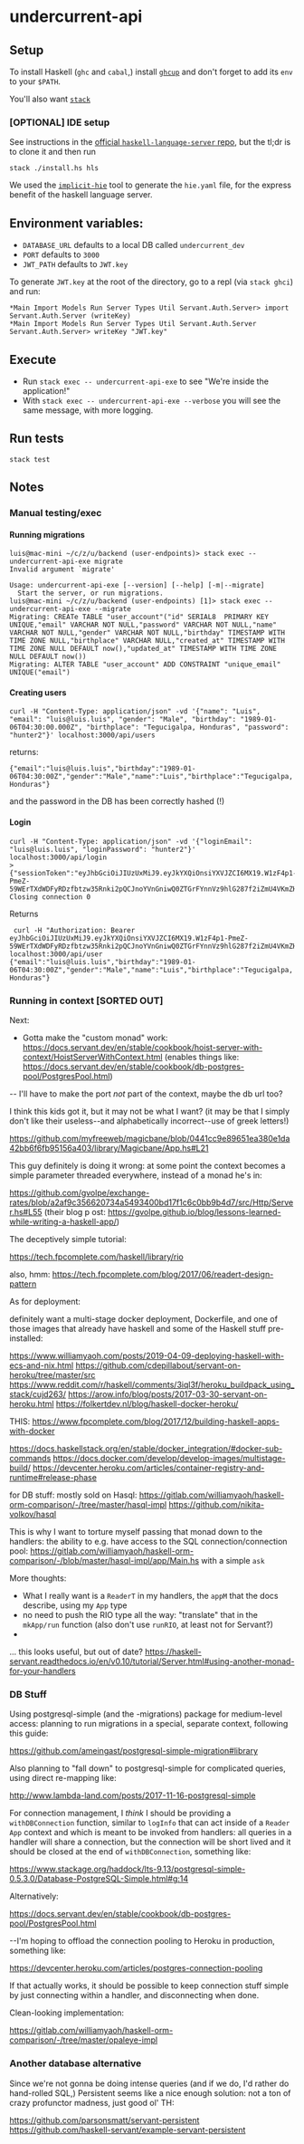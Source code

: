 # undercurrent-api

## Setup

To install Haskell (`ghc` and `cabal`,) install [`ghcup`](https://www.haskell.org/ghcup/) and don't forget to add
its `env` to your `$PATH`.

You'll also want [`stack`](https://docs.haskellstack.org/en/stable/README/)

### [OPTIONAL] IDE setup

See instructions in the [official `haskell-language-server` repo](https://github.com/haskell/haskell-language-server#installation), but the tl;dr
is to clone it and then run

    stack ./install.hs hls

We used the [`implicit-hie`](https://github.com/Avi-D-coder/implicit-hie) tool
to generate the `hie.yaml` file, for the express benefit of the haskell language
server.

## Environment variables:

* `DATABASE_URL` defaults to a local DB called `undercurrent_dev`
* `PORT` defaults to `3000`
* `JWT_PATH` defaults to `JWT.key`

To generate `JWT.key` at the root of the directory, go to a repl (via `stack ghci`) and run:

```
*Main Import Models Run Server Types Util Servant.Auth.Server> import Servant.Auth.Server (writeKey)
*Main Import Models Run Server Types Util Servant.Auth.Server Servant.Auth.Server> writeKey "JWT.key"
```

## Execute  

* Run `stack exec -- undercurrent-api-exe` to see "We're inside the application!"
* With `stack exec -- undercurrent-api-exe --verbose` you will see the same message, with more logging.

## Run tests

`stack test`

## Notes

### Manual testing/exec

#### Running migrations

```
luis@mac-mini ~/c/z/u/backend (user-endpoints)> stack exec -- undercurrent-api-exe migrate
Invalid argument `migrate'

Usage: undercurrent-api-exe [--version] [--help] [-m|--migrate]
  Start the server, or run migrations.
luis@mac-mini ~/c/z/u/backend (user-endpoints) [1]> stack exec -- undercurrent-api-exe --migrate
Migrating: CREATe TABLE "user_account"("id" SERIAL8  PRIMARY KEY UNIQUE,"email" VARCHAR NOT NULL,"password" VARCHAR NOT NULL,"name" VARCHAR NOT NULL,"gender" VARCHAR NOT NULL,"birthday" TIMESTAMP WITH TIME ZONE NULL,"birthplace" VARCHAR NULL,"created_at" TIMESTAMP WITH TIME ZONE NULL DEFAULT now(),"updated_at" TIMESTAMP WITH TIME ZONE NULL DEFAULT now())
Migrating: ALTER TABLE "user_account" ADD CONSTRAINT "unique_email" UNIQUE("email")
```

#### Creating users

```
curl -H "Content-Type: application/json" -vd '{"name": "Luis", "email": "luis@luis.luis", "gender": "Male", "birthday": "1989-01-06T04:30:00.000Z", "birthplace": "Tegucigalpa, Honduras", "password": "hunter2"}' localhost:3000/api/users
```

returns:

```
{"email":"luis@luis.luis","birthday":"1989-01-06T04:30:00Z","gender":"Male","name":"Luis","birthplace":"Tegucigalpa, Honduras"}
```

and the password in the DB has been correctly hashed (!)

#### Login

```
curl -H "Content-Type: application/json" -vd '{"loginEmail": "luis@luis.luis", "loginPassword": "hunter2"}' localhost:3000/api/login
> {"sessionToken":"eyJhbGciOiJIUzUxMiJ9.eyJkYXQiOnsiYXVJZCI6MX19.W1zF4p1-PmeZ-59WErTXdWDFyRDzfbtzw35Rnki2pQCJnoYVnGniwQ0ZTGrFYnnVz9hlG287f2iZmU4VKmZHTQ"}* Closing connection 0
```

Returns

```
 curl -H "Authorization: Bearer eyJhbGciOiJIUzUxMiJ9.eyJkYXQiOnsiYXVJZCI6MX19.W1zF4p1-PmeZ-59WErTXdWDFyRDzfbtzw35Rnki2pQCJnoYVnGniwQ0ZTGrFYnnVz9hlG287f2iZmU4VKmZHTQ" localhost:3000/api/user
{"email":"luis@luis.luis","birthday":"1989-01-06T04:30:00Z","gender":"Male","name":"Luis","birthplace":"Tegucigalpa, Honduras"}
```

### Running in context [SORTED OUT]

Next:

* Gotta make the "custom monad" work: https://docs.servant.dev/en/stable/cookbook/hoist-server-with-context/HoistServerWithContext.html (enables things like: https://docs.servant.dev/en/stable/cookbook/db-postgres-pool/PostgresPool.html)

-- I'll have to make the port _not_ part of the context, maybe the db url too?

I think this kids got it, but it may not be what I want? (it may be that I simply don't like their useless--and alphabetically incorrect--use of greek letters!)

https://github.com/myfreeweb/magicbane/blob/0441cc9e89651ea380e1da42bb6f6fb95156a403/library/Magicbane/App.hs#L21

This guy definitely is doing it wrong: at some point the context becomes a simple parameter threaded everywhere, instead of a monad he's in:

https://github.com/gvolpe/exchange-rates/blob/a2af9c356620734a5493400bd17f1c6c0bb9b4d7/src/Http/Server.hs#L55
(their blog p ost: https://gvolpe.github.io/blog/lessons-learned-while-writing-a-haskell-app/)

The deceptively simple tutorial:

https://tech.fpcomplete.com/haskell/library/rio

also, hmm: https://tech.fpcomplete.com/blog/2017/06/readert-design-pattern

As for deployment:

definitely want a multi-stage docker deployment, Dockerfile, and one of those images that already have haskell and some of the Haskell stuff pre-installed:

https://www.williamyaoh.com/posts/2019-04-09-deploying-haskell-with-ecs-and-nix.html
https://github.com/cdepillabout/servant-on-heroku/tree/master/src
https://www.reddit.com/r/haskell/comments/3iql3f/heroku_buildpack_using_stack/cujd263/
https://arow.info/blog/posts/2017-03-30-servant-on-heroku.html
https://folkertdev.nl/blog/haskell-docker-heroku/

THIS:
https://www.fpcomplete.com/blog/2017/12/building-haskell-apps-with-docker

https://docs.haskellstack.org/en/stable/docker_integration/#docker-sub-commands
https://docs.docker.com/develop/develop-images/multistage-build/
https://devcenter.heroku.com/articles/container-registry-and-runtime#release-phase

for DB stuff: mostly sold on Hasql:
https://gitlab.com/williamyaoh/haskell-orm-comparison/-/tree/master/hasql-impl
https://github.com/nikita-volkov/hasql

This is why I want to torture myself passing that monad down to the handlers: the ability to e.g. have access to the SQL connection/connection pool: https://gitlab.com/williamyaoh/haskell-orm-comparison/-/blob/master/hasql-impl/app/Main.hs with a simple `ask`

More thoughts:

* What I really want is a `ReaderT` in my handlers, the `appM` that the docs describe, using my `App` type
* no need to push the RIO type all the way: "translate" that in the `mkApp/run` function (also don't use `runRIO`, at least not for Servant?)
*

... this looks useful, but out of date? https://haskell-servant.readthedocs.io/en/v0.10/tutorial/Server.html#using-another-monad-for-your-handlers



### DB Stuff

Using postgresql-simple (and the -migrations) package for medium-level
access: planning to run migrations in a special, separate context,
following this guide:

https://github.com/ameingast/postgresql-simple-migration#library

Also planning to "fall down" to postgresql-simple for complicated
queries, using direct re-mapping like:

http://www.lambda-land.com/posts/2017-11-16-postgresql-simple

For connection management, I _think_ I should be providing a
`withDBConnection` function, similar to `logInfo` that can act inside
of a `Reader App` context and which is meant to be invoked from
handlers: all queries in a handler will share a connection, but the
connection will be short lived and it should be closed at the end of
`withDBConnection`, something like:

https://www.stackage.org/haddock/lts-9.13/postgresql-simple-0.5.3.0/Database-PostgreSQL-Simple.html#g:14

Alternatively:

https://docs.servant.dev/en/stable/cookbook/db-postgres-pool/PostgresPool.html

--I'm hoping to offload the connection pooling to Heroku in
production, something like:

https://devcenter.heroku.com/articles/postgres-connection-pooling

If that actually works, it should be possible to keep connection stuff
simple by just connecting within a handler, and disconnecting when done.

Clean-looking implementation:

https://gitlab.com/williamyaoh/haskell-orm-comparison/-/tree/master/opaleye-impl


### Another database alternative

Since we're not gonna be doing intense queries (and if we do, I'd rather do hand-rolled SQL,) Persistent seems like a nice enough solution: not a ton of crazy profunctor madness, just good ol' TH:

https://github.com/parsonsmatt/servant-persistent
https://github.com/haskell-servant/example-servant-persistent


